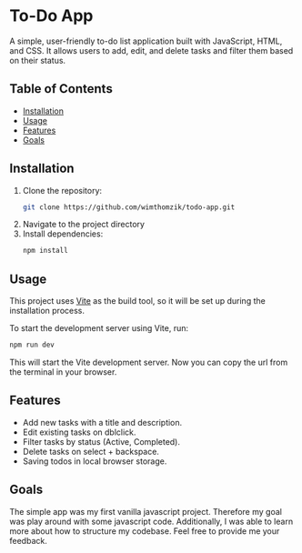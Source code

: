 # To-Do App

A simple, user-friendly to-do list application built with JavaScript, HTML, and CSS. It allows users to add, edit, and delete tasks and filter them based on their status.

## Table of Contents
- [Installation](#installation)
- [Usage](#usage)
- [Features](#features)
- [Goals](#goals)

## Installation

1. Clone the repository:
   ```bash
   git clone https://github.com/wimthomzik/todo-app.git
   ```
2. Navigate to the project directory
3. Install dependencies:
   ```bash
   npm install
   ```
   
## Usage

This project uses [Vite](https://vitejs.dev/) as the build tool, so it will be set up during the installation process.

To start the development server using Vite, run:
```bash
npm run dev
```

This will start the Vite development server. Now you can copy the url from the terminal in your browser.

## Features

- Add new tasks with a title and description.
- Edit existing tasks on dblclick.
- Filter tasks by status (Active, Completed).
- Delete tasks on select + backspace.
- Saving todos in local browser storage.

## Goals

The simple app was my first vanilla javascript project. Therefore my goal was play around with some javascript code. Additionally, I was able to learn more about how to structure my codebase. Feel free to provide me your feedback.


